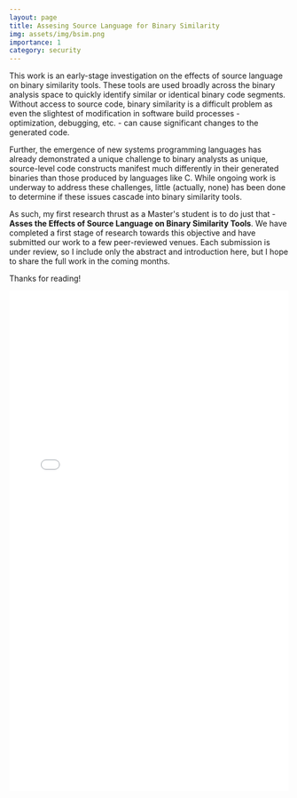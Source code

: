 ```yaml
---
layout: page
title: Assesing Source Language for Binary Similarity
img: assets/img/bsim.png
importance: 1
category: security
---
```


This work is an early-stage investigation on the effects of source language on binary similarity tools. These tools are used broadly across the binary analysis space to quickly identify similar or identical binary code segments. Without access to source code, binary similarity is a difficult problem as even the slightest of modification in software build processes - optimization, debugging, etc. - can cause significant changes to the generated code. 

Further, the emergence of new systems programming languages has already demonstrated a unique challenge to binary analysts as unique, source-level code constructs manifest much differently in their generated binaries than those produced by languages like C. While ongoing work is underway to address these challenges, little (actually, none) has been done to determine if these issues cascade into binary similarity tools. 

As such, my first research thrust as a Master's student is to do just that - **Asses the Effects of Source Language on Binary Similarity Tools**. We have completed a first stage of research towards this objective and have submitted our work to a few peer-reviewed venues. Each submission is under review, so I include only the abstract and introduction here, but I hope to share the full work in the coming months. 

Thanks for reading! 

<embed src="/assets/files/binary-sim-lang-abstract.pdf"  width="100%" height="900">
</embed>
